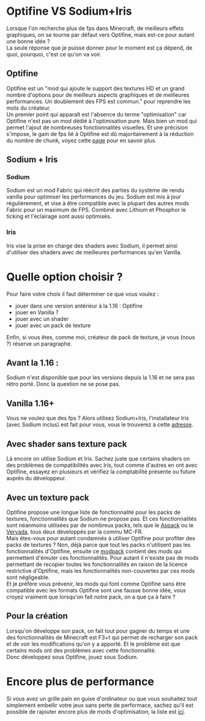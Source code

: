 # Optifine VS Sodium+Iris
 
Lorsque l'on recherche plus de fps dans Minecraft, de meilleurs effets graphiques, on se tourne par défaut vers Optifine, mais est-ce pour autant une bonne idée ?  
La seule réponse que je puisse donner pour le moment est ça dépend, de quoi, pourquoi, c'est ce qu'on va voir.
 
## Optifine
 
Optifine est un "mod qui ajoute le support des textures HD et un grand nombre d'options pour de meilleurs aspects graphiques et de meilleures  performances. Un doublement des FPS est commun." pour reprendre les mots du créateur.  
Un premier point qui apparaît est l'absence du terme "optimisation" car Optifine n'est pas un mod dédié à l'optimisation pure. Mais bien un mod qui permet l'ajout de nombreuses fonctionnalités visuelles.
Et une précision s'impose, le gain de fps lié à Optifine est dû majoritairement à la réduction du nombre de chunk, voyez cette [page](https://web.archive.org/web/20210131212246/https://gist.github.com/jellysquid3/e46882e37907dfbb3d03d26f589b1c6a) pour en savoir plus.
 
## Sodium + Iris
 
### Sodium
 
Sodium est un mod Fabric qui réécrit des parties du système de rendu vanilla pour optimiser les performances du jeu. Sodium est mis à jour régulièrement, et vise à être compatible avec la plupart des autres mods Fabric pour un maximum de FPS. Combiné avec Lithium et Phosphor le ticking et l'éclairage sont aussi optimisés.
 
### Iris
 
Iris vise la prise en charge des shaders avec Sodium, il permet ainsi d'utiliser des shaders avec de meilleures performances qu'en Vanilla.
 
# Quelle option choisir ?
 
Pour faire votre choix il faut déterminer ce que vous voulez :
- jouer dans une version antérieur à la 1.16 : Optifine
- jouer en Vanilla ?
- jouer avec un shader
- jouer avec un pack de texture
 
Enfin, si vous êtes, comme moi, créateur de pack de texture, je vous (nous ?) réserve un paragraphe.
 
## Avant la 1.16 :
 
Sodium n'est disponible que pour les versions depuis la 1.16 et ne sera pas rétro porté. Donc la question ne se pose pas.
 
## Vanilla 1.16+
 
Vous ne voulez que des fps ? Alors utilisez Sodium+Iris, l'installateur Iris (avec Sodium inclus) est fait pour vous, vous le trouverez à cette [adresse](https://modrinth.com/mod/iris).
 
## Avec shader **sans** texture pack
 
Là encore on utilise Sodium et Iris. Sachez juste que certains shaders on des problèmes de compatibilités avec Iris, tout comme d'autres en ont avec Optifine, essayez en plusieurs et vérifiez la comptabilité présente ou future auprès du développeur.
 
## Avec un texture pack  
 
Optifine propose une longue liste de fonctionnalité pour les packs de textures, fonctionnalités que Sodium ne propose pas. Et ces fonctionnalités sont néanmoins utilisées par de nombreux packs, tels que le [Aspack](https://www.planetminecraft.com/texture-pack/the-asphyxious-custompack-16x16/) ou le [Vervada](https://www.planetminecraft.com/texture-pack/the-vervada/), tous deux développés par la commu MC-FR.  
Mais êtes-vous pour autant condamnés à utiliser Optifine pour profiter des packs de textures ? Non, déjà parce que tout les packs n'utilisent pas les fonctionnalités d'Optifine, ensuite ce [modpack](https://www.curseforge.com/minecraft/modpacks/bettervanillabuilding-fabric-compatibility) contient des mods qui permettent d'émuler ces fonctionnalités. 
Pour autant il n'existe pas de mods permettant de recopier toutes les fonctionnalités en raison de la licence restrictive d'Optifine, mais les fonctionnalités non-couvertes par ces mods sont négligeable.  
Et je préfère vous prévenir, les mods qui font comme Optifine sans être compatible avec les formats Optifine sont une fausse bonne idée, vous croyez vraiment que lorsqu'on fait notre pack, on a que ça à faire ?
 
## Pour la création
 
Lorsqu'on développe son pack, on fait tout pour gagner du temps et une des fonctionnalités de Minecraft est F3+t qui permet de recharger son pack et de voir les modifications qu'on y a apporté. Et le problème est que certains mods ont des problèmes avec cette fonctionnalité.  
Donc développez sous Optifine, jouez sous Sodium.
 
# Encore plus de performance
 
Si vous avez un grille pain en guise d'ordinateur ou que vous souhaitez tout simplement embellir votre jeux sans perte de performace, sachez qu'il est possible de rajouter encore plus de mods d'optimisation, la liste est [ici](https://github.com/NordicGamerFE/usefulmods/blob/main/Performance/Performance119.md).

